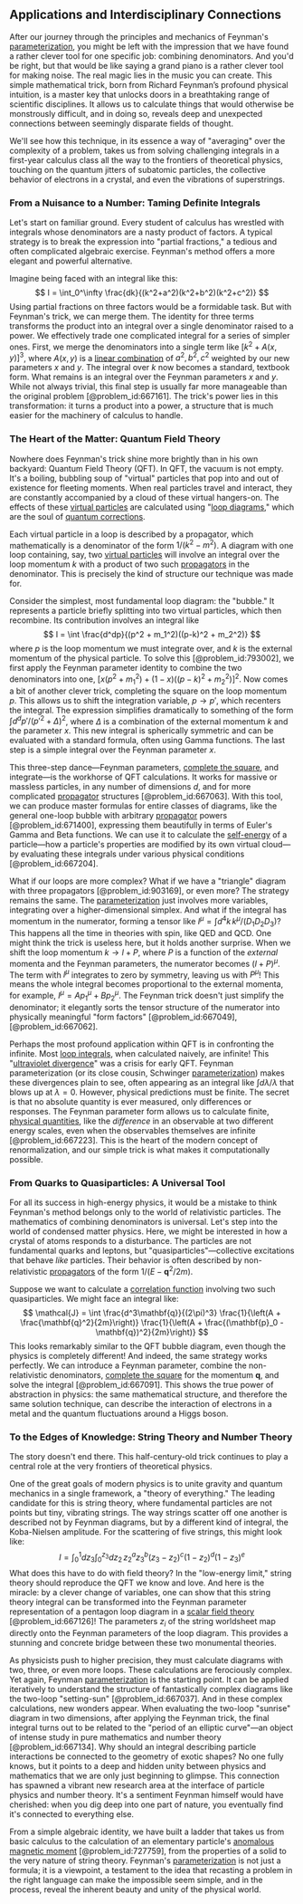 ## Applications and Interdisciplinary Connections

After our journey through the principles and mechanics of Feynman's [parameterization](@article_id:264669), you might be left with the impression that we have found a rather clever tool for one specific job: combining denominators. And you'd be right, but that would be like saying a grand piano is a rather clever tool for making noise. The real magic lies in the music you can create. This simple mathematical trick, born from Richard Feynman’s profound physical intuition, is a master key that unlocks doors in a breathtaking range of scientific disciplines. It allows us to calculate things that would otherwise be monstrously difficult, and in doing so, reveals deep and unexpected connections between seemingly disparate fields of thought.

We'll see how this technique, in its essence a way of "averaging" over the complexity of a problem, takes us from solving challenging integrals in a first-year calculus class all the way to the frontiers of theoretical physics, touching on the quantum jitters of subatomic particles, the collective behavior of electrons in a crystal, and even the vibrations of superstrings.

### From a Nuisance to a Number: Taming Definite Integrals

Let's start on familiar ground. Every student of calculus has wrestled with integrals whose denominators are a nasty product of factors. A typical strategy is to break the expression into "partial fractions," a tedious and often complicated algebraic exercise. Feynman's method offers a more elegant and powerful alternative.

Imagine being faced with an integral like this:
$$ I = \int_0^\infty \frac{dk}{(k^2+a^2)(k^2+b^2)(k^2+c^2)} $$
Using partial fractions on three factors would be a formidable task. But with Feynman's trick, we can merge them. The identity for three terms transforms the product into an integral over a single denominator raised to a power. We effectively trade one complicated integral for a series of simpler ones. First, we merge the denominators into a single term like $[k^2 + A(x,y)]^3$, where $A(x,y)$ is a [linear combination](@article_id:154597) of $a^2, b^2, c^2$ weighted by our new parameters $x$ and $y$. The integral over $k$ now becomes a standard, textbook form. What remains is an integral over the Feynman parameters $x$ and $y$. While not always trivial, this final step is usually far more manageable than the original problem [@problem_id:667161]. The trick's power lies in this transformation: it turns a product into a power, a structure that is much easier for the machinery of calculus to handle.

### The Heart of the Matter: Quantum Field Theory

Nowhere does Feynman's trick shine more brightly than in his own backyard: Quantum Field Theory (QFT). In QFT, the vacuum is not empty. It's a boiling, bubbling soup of "virtual" particles that pop into and out of existence for fleeting moments. When real particles travel and interact, they are constantly accompanied by a cloud of these virtual hangers-on. The effects of these [virtual particles](@article_id:147465) are calculated using "[loop diagrams](@article_id:148793)," which are the soul of [quantum corrections](@article_id:161639).

Each virtual particle in a loop is described by a propagator, which mathematically is a denominator of the form $1/(k^2 - m^2)$. A diagram with one loop containing, say, two [virtual particles](@article_id:147465) will involve an integral over the loop momentum $k$ with a product of two such [propagators](@article_id:152676) in the denominator. This is precisely the kind of structure our technique was made for.

Consider the simplest, most fundamental loop diagram: the "bubble." It represents a particle briefly splitting into two virtual particles, which then recombine. Its contribution involves an integral like
$$ I = \int \frac{d^dp}{(p^2 + m_1^2)((p-k)^2 + m_2^2)} $$
where $p$ is the loop momentum we must integrate over, and $k$ is the external momentum of the physical particle. To solve this [@problem_id:793002], we first apply the Feynman parameter identity to combine the two denominators into one, $[x(p^2 + m_1^2) + (1-x)((p-k)^2 + m_2^2)]^2$. Now comes a bit of another clever trick, completing the square on the loop momentum $p$. This allows us to shift the integration variable, $p \to p'$, which recenters the integral. The expression simplifies dramatically to something of the form $\int d^dp' / (p'^2 + \Delta)^2$, where $\Delta$ is a combination of the external momentum $k$ and the parameter $x$. This new integral is spherically symmetric and can be evaluated with a standard formula, often using Gamma functions. The last step is a simple integral over the Feynman parameter $x$.

This three-step dance—Feynman parameters, [complete the square](@article_id:194337), and integrate—is the workhorse of QFT calculations. It works for massive or massless particles, in any number of dimensions $d$, and for more complicated [propagator](@article_id:139064) structures [@problem_id:667063]. With this tool, we can produce master formulas for entire classes of diagrams, like the general one-loop bubble with arbitrary [propagator](@article_id:139064) powers [@problem_id:671400], expressing them beautifully in terms of Euler's Gamma and Beta functions. We can use it to calculate the [self-energy](@article_id:145114) of a particle—how a particle's properties are modified by its own virtual cloud—by evaluating these integrals under various physical conditions [@problem_id:667204].

What if our loops are more complex? What if we have a "triangle" diagram with three propagators [@problem_id:903169], or even more? The strategy remains the same. The [parameterization](@article_id:264669) just involves more variables, integrating over a higher-dimensional simplex. And what if the integral has momentum in the numerator, forming a tensor like $I^\mu = \int d^4k \, k^\mu / (D_1 D_2 D_3)$? This happens all the time in theories with spin, like QED and QCD. One might think the trick is useless here, but it holds another surprise. When we shift the loop momentum $k \to l+P$, where $P$ is a function of the *external* momenta and the Feynman parameters, the numerator becomes $(l+P)^\mu$. The term with $l^\mu$ integrates to zero by symmetry, leaving us with $P^\mu$! This means the whole integral becomes proportional to the external momenta, for example, $I^\mu = A p_1^\mu + B p_2^\mu$. The Feynman trick doesn't just simplify the denominator; it elegantly sorts the tensor structure of the numerator into physically meaningful "form factors" [@problem_id:667049], [@problem_id:667062].

Perhaps the most profound application within QFT is in confronting the infinite. Most [loop integrals](@article_id:194225), when calculated naively, are infinite! This "[ultraviolet divergence](@article_id:194487)" was a crisis for early QFT. Feynman parameterization (or its close cousin, Schwinger [parameterization](@article_id:264669)) makes these divergences plain to see, often appearing as an integral like $\int d\lambda/\lambda$ that blows up at $\lambda=0$. However, physical predictions must be finite. The secret is that no absolute quantity is ever measured, only differences or responses. The Feynman parameter form allows us to calculate finite, [physical quantities](@article_id:176901), like the *difference* in an observable at two different energy scales, even when the observables themselves are infinite [@problem_id:667223]. This is the heart of the modern concept of renormalization, and our simple trick is what makes it computationally possible.

### From Quarks to Quasiparticles: A Universal Tool

For all its success in high-energy physics, it would be a mistake to think Feynman's method belongs only to the world of relativistic particles. The mathematics of combining denominators is universal. Let's step into the world of condensed matter physics. Here, we might be interested in how a crystal of atoms responds to a disturbance. The particles are not fundamental quarks and leptons, but "quasiparticles"—collective excitations that behave *like* particles. Their behavior is often described by non-relativistic [propagators](@article_id:152676) of the form $1/(E - \mathbf{q}^2/2m)$.

Suppose we want to calculate a [correlation function](@article_id:136704) involving two such quasiparticles. We might face an integral like:
$$ \mathcal{J} = \int \frac{d^3\mathbf{q}}{(2\pi)^3} \frac{1}{\left(A + \frac{\mathbf{q}^2}{2m}\right)} \frac{1}{\left(A + \frac{(\mathbf{p}_0 - \mathbf{q})^2}{2m}\right)} $$
This looks remarkably similar to the QFT bubble diagram, even though the physics is completely different! And indeed, the same strategy works perfectly. We can introduce a Feynman parameter, combine the non-relativistic denominators, [complete the square](@article_id:194337) for the momentum $\mathbf{q}$, and solve the integral [@problem_id:667091]. This shows the true power of abstraction in physics: the same mathematical structure, and therefore the same solution technique, can describe the interaction of electrons in a metal and the quantum fluctuations around a Higgs boson.

### To the Edges of Knowledge: String Theory and Number Theory

The story doesn't end there. This half-century-old trick continues to play a central role at the very frontiers of theoretical physics.

One of the great goals of modern physics is to unite gravity and quantum mechanics in a single framework, a "theory of everything." The leading candidate for this is string theory, where fundamental particles are not points but tiny, vibrating strings. The way strings scatter off one another is described not by Feynman diagrams, but by a different kind of integral, the Koba-Nielsen amplitude. For the scattering of five strings, this might look like:
$$ I = \int_0^1 dz_3 \int_0^{z_3} dz_2 \, z_2^{a} z_3^{b} (z_3-z_2)^{c} (1-z_2)^{d} (1-z_3)^{e} $$
What does this have to do with field theory? In the "low-energy limit," string theory should reproduce the QFT we know and love. And here is the miracle: by a clever change of variables, one can show that this string theory integral can be transformed into the Feynman parameter representation of a pentagon loop diagram in a [scalar field theory](@article_id:151198) [@problem_id:667126]! The parameters $z_i$ of the string worldsheet map directly onto the Feynman parameters of the loop diagram. This provides a stunning and concrete bridge between these two monumental theories.

As physicists push to higher precision, they must calculate diagrams with two, three, or even more loops. These calculations are ferociously complex. Yet again, Feynman [parameterization](@article_id:264669) is the starting point. It can be applied iteratively to understand the structure of fantastically complex diagrams like the two-loop "setting-sun" [@problem_id:667037]. And in these complex calculations, new wonders appear. When evaluating the two-loop "sunrise" diagram in two dimensions, after applying the Feynman trick, the final integral turns out to be related to the "period of an elliptic curve"—an object of intense study in pure mathematics and number theory [@problem_id:667134]. Why should an integral describing particle interactions be connected to the geometry of exotic shapes? No one fully knows, but it points to a deep and hidden unity between physics and mathematics that we are only just beginning to glimpse. This connection has spawned a vibrant new research area at the interface of particle physics and number theory. It's a sentiment Feynman himself would have cherished: when you dig deep into one part of nature, you eventually find it's connected to everything else.

From a simple algebraic identity, we have built a ladder that takes us from basic calculus to the calculation of an elementary particle's [anomalous magnetic moment](@article_id:150917) [@problem_id:727759], from the properties of a solid to the very nature of string theory. Feynman's [parameterization](@article_id:264669) is not just a formula; it is a viewpoint, a testament to the idea that recasting a problem in the right language can make the impossible seem simple, and in the process, reveal the inherent beauty and unity of the physical world.